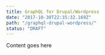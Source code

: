 ```yaml
---
title: GraphQL for Drupal/Wordpress
date: "2017-10-30T22:35:32.169Z"
path: "/graphql-drupal-wordpress/"
status: "DRAFT"
---
```


Content goes here